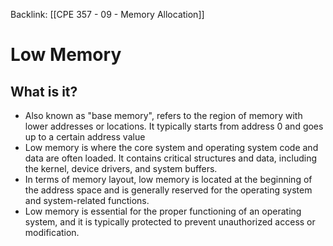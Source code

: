 Backlink: [[CPE 357 - 09 - Memory Allocation]]
# Low Memory
## What is it?
- Also known as "base memory", refers to the region of memory with lower addresses or locations. It typically starts from address 0 and goes up to a certain address value
- Low memory is where the core system and operating system code and data are often loaded. It contains critical structures and data, including the kernel, device drivers, and system buffers.
- In terms of memory layout, low memory is located at the beginning of the address space and is generally reserved for the operating system and system-related functions.
- Low memory is essential for the proper functioning of an operating system, and it is typically protected to prevent unauthorized access or modification.